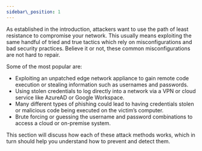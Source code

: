```yaml
---
sidebar\_position: 1
---
```

As established in the introduction, attackers want to use the path of least resistance to compromise your network. This usually means exploiting the same handful of tried and true tactics which rely on misconfigurations and bad security practices. Believe it or not, these common misconfigurations are not hard to repair.  

Some of the most popular are:

- Exploiting an unpatched edge network appliance to gain remote code execution or stealing information such as usernames and passwords.
- Using stolen credentials to log directly into a network via a VPN or cloud service like AzureAD or Google Workspace.
- Many different types of phishing could lead to having credentials stolen or malicious code being executed on the victim’s computer. 
- Brute forcing or guessing the username and password combinations to access a cloud or on-premise system.

	 
This section will discuss how each of these attack methods works, which in turn should help you understand how to prevent and detect them.



